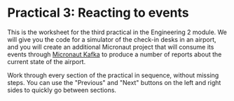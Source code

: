 # Practical 3: Reacting to events

This is the worksheet for the third practical in the Engineering 2 module.
We will give you the code for a simulator of the check-in desks in an airport,
and you will create an additional Micronaut project that will consume its events
through [Micronaut Kafka](https://micronaut-projects.github.io/micronaut-kafka/latest/guide/) to produce a number of reports about the current state of the airport.

Work through every section of the practical in sequence, without missing steps. You can use the "Previous" and "Next" buttons on the left and right sides to quickly go between sections.